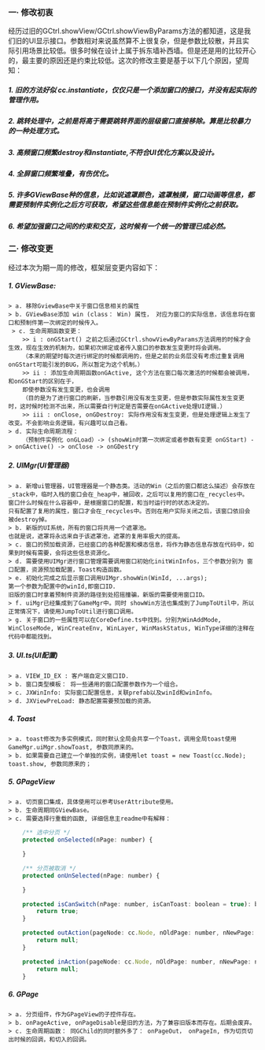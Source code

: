 ### 一· 修改初衷
经历过旧的GCtrl.showView/GCtrl.showViewByParams方法的都知道，这是我们旧的UI显示接口。参数相对来说虽然算不上很复杂，但是参数比较散，并且实际引用场景比较低。很多时候在设计上属于拆东墙补西墙。但是还是用的比较开心的，最主要的原因还是约束比较低。这次的修改主要是基于以下几个原因，望周知：
##### 1. 旧的方法好似 cc.instantiate，仅仅只是一个添加窗口的接口，并没有起实际的管理作用。
##### 2. 跳转处理中，之前是将高于需要跳转界面的层级窗口直接移除。算是比较暴力的一种处理方式。
##### 3. 高频窗口频繁destroy和instantiate,不符合UI优化方案以及设计。
##### 4. 全屏窗口频繁堆叠，有伤优化。
##### 5. 许多GViewBase种的信息，比如说遮罩颜色，遮罩触摸，窗口动画等信息，都需要预制件实例化之后方可获取，希望这些信息能在预制件实例化之前获取。
##### 6. 希望加强窗口之间的约束和交互，这时候有一个统一的管理已成必然。

### 二· 修改变更
经过本次为期一周的修改，框架层变更内容如下：
##### 1. GViewBase:
```
> a. 移除GviewBase中关于窗口信息相关的属性
> b. GViewBase添加 win (class： Win) 属性， 对应为窗口的实际信息，该信息将在窗口和预制件第一次绑定的时候传入。
 > c. 生命周期函数变更：
    >> i : onGStart() 之前之后通过GCtrl.showViewByParams方法调用的时候才会生效，现在生效的机制为，如果初次绑定或者传入窗口的参数发生变更时将会调用。
    （本来的期望时每次进行绑定的时候都调用的，但是之前的业务层没有考虑过重复调用onGStart可能引发的BUG，所以暂定为这个机制。）
    >> ii : 添加生命周期函数onGActive, 这个方法在窗口每次激活的时候都会被调用，和onGStart的区别在于，
    即使参数没有发生变更，也会调用
    （目的是为了进行窗口的刷新，当参数引用没有发生变更，但是参数实际属性发生变更时，这时候时检测不出来，所以需要自行判定是否需要在onGActive处理UI逻辑.）
    >> iii : onClose, onGDestroy: 实际作用没有发生变更，但是处理逻辑上发生了改变。不会影响业务逻辑，有兴趣可以自己看。
> d. 实际生命周期流程：
    （预制件实例化 onGLoad）-> (showWin时第一次绑定或者参数有变更 onGStart) -> onGActive() -> onClose -> onGDestry
```
##### 2. UIMgr(UI管理器)
```
> a. 新增ui管理器，UI管理器是一个静态类。活动的Win（之后的窗口都这么描述）会存放在_stack中，临时入栈的窗口会在_heap中，被回收，之后可以复用的窗口在_recycles中。
窗口什么时候在什么容器中，是根据窗口的配置，和当时运行时的状态决定的。
只有配置了复用的属性，窗口才会在_recycles中。否则在用户实际关闭之后，该窗口依旧会被destroy掉。
> b. 新版的UI系统，所有的窗口将共用一个遮罩池。
也就是说，遮罩将永远来自于该遮罩池，遮罩的复用率极大的提高。
> c. 窗口的预加载资源，已经窗口的各种配置和模态信息，将作为静态信息存放在代码中，如果到时候有需要，会将这些信息资源化。
> d. 需要使用UIMgr进行窗口管理需要调用窗口初始化initWinInfos，三个参数分别为 窗口配置，资源预加载配置，Toast构造函数。
> e. 初始化完成之后显示窗口调用UIMgr.showWin(WinId, ...args); 
第一个参数为配置中的winId,即窗口ID.
旧版的窗口时拿着预制件资源的路径到处招摇撞骗，新版的需要使用窗口ID。
> f. uiMgr已经集成到了GameMgr中。同时 showWin方法也集成到了JumpToUtil中，所以正常情况下，请使用JumpToUtil进行窗口调用。
> g. 关于窗口的一些属性可以在CoreDefine.ts中找到。分别为WinAddMode, WinCloseMode, WinCreateEnv, WinLayer, WinMaskStatus, WinType详细的注释在代码中都能找到。
```
##### 3. UI.ts(UI配置)
```
> a. VIEW_ID_EX : 客户端自定义窗口ID.
> b. 窗口类型模板： 将一些通用的窗口配置参数作为一个组合。
> c. JXWinInfo: 实际窗口配置信息，关联prefab以及winId和winInfo。
> d. JXViewPreLoad: 静态配置需要预加载的资源。
```
##### 4. Toast
```
> a. toast修改为多实例模式，同时默认全局会共享一个Toast，调用全局toast使用 GameMgr.uiMgr.showToast, 参数同原来的。
> b. 如果需要自己建立一个单独的实例，请使用let toast = new Toast(cc.Node); toast.show, 参数同原来的；
```
##### 5. GPageView
```
> a. 切页窗口集成，具体使用可以参考UserAttribute使用。
> b. 生命周期同GViewBase。
> c. 需要选择行重载的函数, 详细信息主readme中有解释：
```
``` js
    /** 选中分页 */
    protected onSelected(nPage: number) {

    }

    /** 分页被取消 */
    protected onUnSelected(nPage: number) {

    }

    protected isCanSwitch(nPage: number, isCanToast: boolean = true): boolean {
        return true;
    }

    protected outAction(pageNode: cc.Node, nOldPage: number, nNewPage: number): cc.Tween {
        return null;
    }

    protected inAction(pageNode: cc.Node, nOldPage: number, nNewPage: number): cc.Tween {
        return null;
    }

```

##### 6. GPage
```
> a. 分页组件，作为GPageView的子控件存在。
> b. onPageActive, onPageDisable是旧的方法，为了兼容旧版本而存在。后期会废弃。
> c. 生命周期函数： 同GChild的同时额外多了： onPageOut， onPageIn, 作为切页切出时候的回调，和切入的回调。
```



